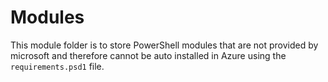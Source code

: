 # Modules

This module folder is to store PowerShell modules that are not provided by microsoft and therefore cannot be auto installed in Azure using the `requirements.psd1` file.
